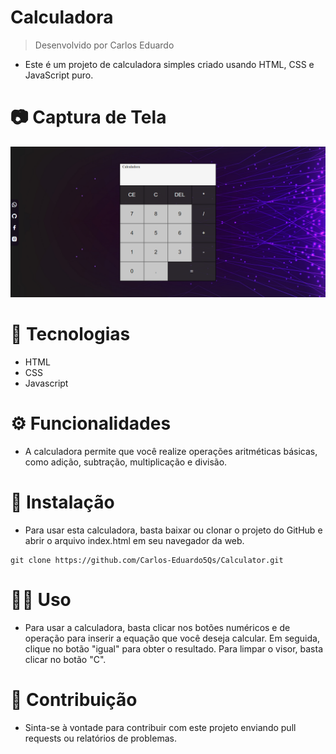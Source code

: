 # Calculadora
> Desenvolvido por Carlos Eduardo
* Este é um projeto de calculadora simples criado usando HTML, CSS e JavaScript puro.

# 📷 Captura de Tela
![Foto do projeto](./prints/calculator.png)

# 🚀 Tecnologias

* HTML
* CSS
* Javascript

# ⚙️ Funcionalidades

* A calculadora permite que você realize operações aritméticas básicas, como adição, subtração, multiplicação e divisão.

# 🌱 Instalação

* Para usar esta calculadora, basta baixar ou clonar o projeto do GitHub e abrir o arquivo index.html em seu navegador da web.

```
git clone https://github.com/Carlos-Eduardo5Qs/Calculator.git
```
# 🏃‍♂️ Uso

* Para usar a calculadora, basta clicar nos botões numéricos e de operação para inserir a equação que você deseja calcular. Em seguida, clique no botão "igual" para obter o resultado. Para limpar o visor, basta clicar no botão "C".

# 🧱 Contribuição
* Sinta-se à vontade para contribuir com este projeto enviando pull requests ou relatórios de problemas.
